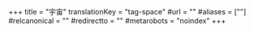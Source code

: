 +++
title = "宇宙"
translationKey = "tag-space"
#url = ""
#aliases = [""]
#relcanonical = ""
#redirectto = ""
#metarobots = "noindex"
+++
